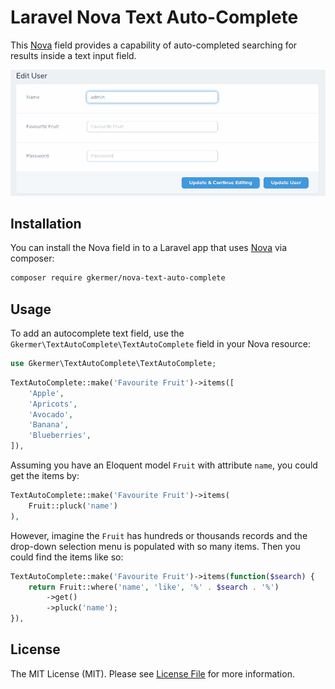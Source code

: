 # Laravel Nova Text Auto-Complete

This [Nova](https://nova.laravel.com/) field provides a capability of auto-completed searching for results inside a text input field.

![Nova text with autocomplete demo](./docs/demo.gif)


## Installation

You can install the Nova field in to a Laravel app that uses [Nova](https://nova.laravel.com) via composer:

```bash
composer require gkermer/nova-text-auto-complete
```


## Usage

To add an autocomplete text field, use the `Gkermer\TextAutoComplete\TextAutoComplete` field in your Nova resource:

```php
use Gkermer\TextAutoComplete\TextAutoComplete;
```

```php
TextAutoComplete::make('Favourite Fruit')->items([
    'Apple',
    'Apricots',
    'Avocado',
    'Banana',
    'Blueberries',
]),
```

Assuming you have an Eloquent model `Fruit` with attribute `name`, you could get the items by:

```php
TextAutoComplete::make('Favourite Fruit')->items(
    Fruit::pluck('name')
),
```

However, imagine the `Fruit` has hundreds or thousands records and the drop-down selection menu is populated with so many items. Then you could find the items like so:

```php
TextAutoComplete::make('Favourite Fruit')->items(function($search) {
    return Fruit::where('name', 'like', '%' . $search . '%')
        ->get()
        ->pluck('name');
}),
```



## License

The MIT License (MIT). Please see [License File](LICENSE) for more information.